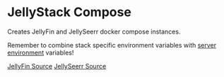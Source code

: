# JellyStack Compose

Creates JellyFin and JellySeerr docker compose instances.

Remember to combine stack specific environment variables with [server environment](../.env) variables!

[JellyFin Source](https://github.com/linuxserver/docker-jellyfin)
[JellySeerr Source](https://github.com/Fallenbagel/jellyseerr)
